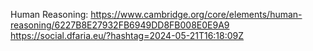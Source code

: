 Human Reasoning: https://www.cambridge.org/core/elements/human-reasoning/6227B8E27932FB6949DD8FB008E0E9A9 https://social.dfaria.eu/?hashtag=2024-05-21T16:18:09Z